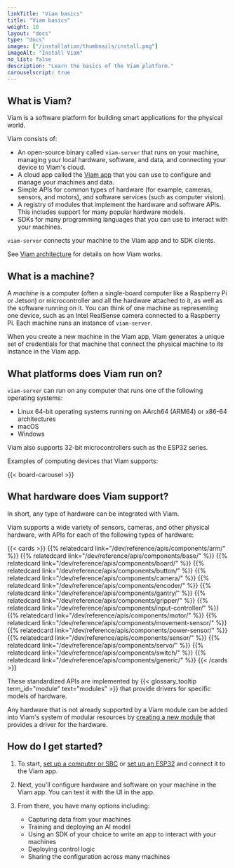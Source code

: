 ```yaml
---
linkTitle: "Viam basics"
title: "Viam basics"
weight: 10
layout: "docs"
type: "docs"
images: ["/installation/thumbnails/install.png"]
imageAlt: "Install Viam"
no_list: false
description: "Learn the basics of the Viam platform."
carouselscript: true
---
```


## What is Viam?

Viam is a software platform for building smart applications for the physical world.

Viam consists of:

- An open-source binary called `viam-server` that runs on your machine, managing your local hardware, software, and data, and connecting your device to Viam's cloud.
- A cloud app called the [Viam app](https://app.viam.com) that you can use to configure and manage your machines and data.
- Simple APIs for common types of hardware (for example, cameras, sensors, and motors), and software services (such as computer vision).
- A registry of modules that implement the hardware and software APIs.
  This includes support for many popular hardware models.
- SDKs for many programming languages that you can use to interact with your machines.

`viam-server` connects your machine to the Viam app and to SDK clients.

See [Viam architecture](/operate/reference/architecture/) for details on how Viam works.

## What is a machine?

A _machine_ is a computer (often a single-board computer like a Raspberry Pi or Jetson) or microcontroller and all the hardware attached to it, as well as the software running on it.
You can think of one machine as representing one device, such as an Intel RealSense camera connected to a Raspberry Pi.
Each machine runs an instance of `viam-server`.

When you create a new machine in the Viam app, Viam generates a unique set of credentials for that machine that connect the physical machine to its instance in the Viam app.

## What platforms does Viam run on?

`viam-server` can run on any computer that runs one of the following operating systems:

- Linux 64-bit operating systems running on AArch64 (ARM64) or x86-64 architectures
- macOS
- Windows

Viam also supports 32-bit microcontrollers such as the ESP32 series.

Examples of computing devices that Viam supports:

{{< board-carousel >}}

## What hardware does Viam support?

In short, any type of hardware can be integrated with Viam.

Viam supports a wide variety of sensors, cameras, and other physical hardware, with APIs for each of the following types of hardware:

{{< cards >}}
{{% relatedcard link="/dev/reference/apis/components/arm/" %}}
{{% relatedcard link="/dev/reference/apis/components/base/" %}}
{{% relatedcard link="/dev/reference/apis/components/board/" %}}
{{% relatedcard link="/dev/reference/apis/components/button/" %}}
{{% relatedcard link="/dev/reference/apis/components/camera/" %}}
{{% relatedcard link="/dev/reference/apis/components/encoder/" %}}
{{% relatedcard link="/dev/reference/apis/components/gantry/" %}}
{{% relatedcard link="/dev/reference/apis/components/gripper/" %}}
{{% relatedcard link="/dev/reference/apis/components/input-controller/" %}}
{{% relatedcard link="/dev/reference/apis/components/motor/" %}}
{{% relatedcard link="/dev/reference/apis/components/movement-sensor/" %}}
{{% relatedcard link="/dev/reference/apis/components/power-sensor/" %}}
{{% relatedcard link="/dev/reference/apis/components/sensor/" %}}
{{% relatedcard link="/dev/reference/apis/components/servo/" %}}
{{% relatedcard link="/dev/reference/apis/components/switch/" %}}
{{% relatedcard link="/dev/reference/apis/components/generic/" %}}
{{< /cards >}}

These standardized APIs are implemented by {{< glossary_tooltip term_id="module" text="modules" >}} that provide drivers for specific models of hardware.

Any hardware that is not already supported by a Viam module can be added into Viam's system of modular resources by [creating a new module](/operate/get-started/other-hardware/) that provides a driver for the hardware.

## How do I get started?

1. To start, [set up a computer or SBC](/operate/get-started/setup/) or [set up an ESP32](/operate/get-started/setup-micro/) and connect it to the Viam app.

1. Next, you'll configure hardware and software on your machine in the Viam app.
   You can test it with the UI in the app.

1. From there, you have many options including:

   - Capturing data from your machines
   - Training and deploying an AI model
   - Using an SDK of your choice to write an app to interact with your machines
   - Deploying control logic
   - Sharing the configuration across many machines
